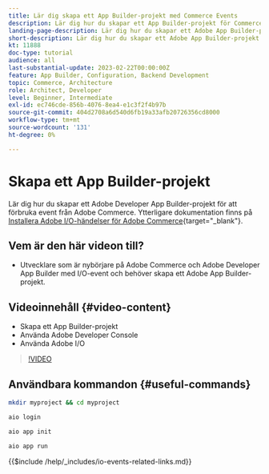 ```yaml
---
title: Lär dig skapa ett App Builder-projekt med Commerce Events
description: Lär dig hur du skapar ett App Builder-projekt för Commerce-event
landing-page-description: Lär dig hur du skapar ett Adobe App Builder-projekt för Adobe Commerce-event
short-description: Lär dig hur du skapar ett Adobe App Builder-projekt för Adobe Commerce-event
kt: 11888
doc-type: tutorial
audience: all
last-substantial-update: 2023-02-22T00:00:00Z
feature: App Builder, Configuration, Backend Development
topic: Commerce, Architecture
role: Architect, Developer
level: Beginner, Intermediate
exl-id: ec746cde-856b-4076-8ea4-e1c3f2f4b97b
source-git-commit: 404d2708a6d540d6fb19a33afb20726356cd8000
workflow-type: tm+mt
source-wordcount: '131'
ht-degree: 0%

---
```


# Skapa ett App Builder-projekt

Lär dig hur du skapar ett Adobe Developer App Builder-projekt för att förbruka event från Adobe Commerce. Ytterligare dokumentation finns på [Installera Adobe I/O-händelser för Adobe Commerce](https://developer.adobe.com/commerce/events/get-started/installation/){target="_blank"}.

## Vem är den här videon till?

* Utvecklare som är nybörjare på Adobe Commerce och Adobe Developer App Builder med I/O-event och behöver skapa ett Adobe App Builder-projekt.

## Videoinnehåll {#video-content}

* Skapa ett App Builder-projekt
* Använda Adobe Developer Console
* Använda Adobe I/O

>[!VIDEO](https://video.tv.adobe.com/v/3430628?quality=12&learn=on&captions=swe)

## Användbara kommandon {#useful-commands}

```bash
mkdir myproject && cd myproject

aio login

aio app init

aio app run
```

{{$include /help/_includes/io-events-related-links.md}}
